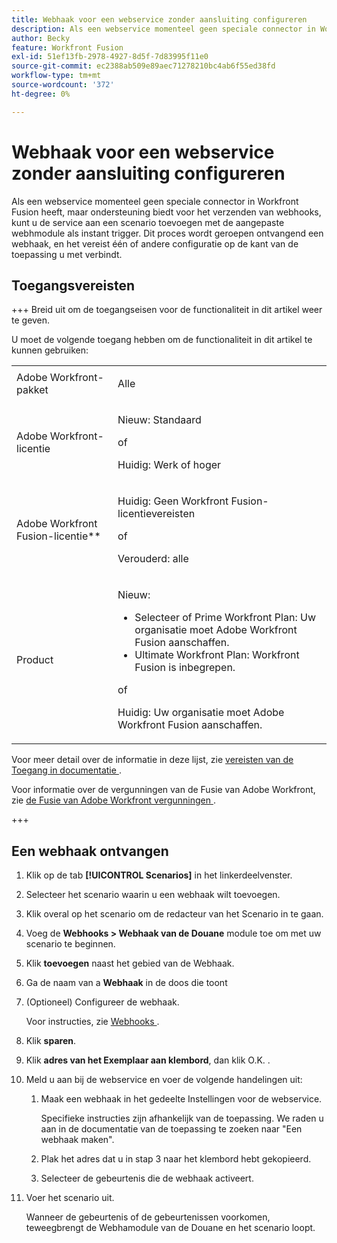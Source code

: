 ```yaml
---
title: Webhaak voor een webservice zonder aansluiting configureren
description: Als een webservice momenteel geen speciale connector in Workfront Fusion heeft, maar ondersteuning biedt voor het verzenden van webhooks, kunt u de service aan een scenario toevoegen met de aangepaste webhmodule als instant trigger.
author: Becky
feature: Workfront Fusion
exl-id: 51ef13fb-2978-4927-8d5f-7d83995f11e0
source-git-commit: ec2388ab509e89aec71278210bc4ab6f55ed38fd
workflow-type: tm+mt
source-wordcount: '372'
ht-degree: 0%

---
```


# Webhaak voor een webservice zonder aansluiting configureren

Als een webservice momenteel geen speciale connector in Workfront Fusion heeft, maar ondersteuning biedt voor het verzenden van webhooks, kunt u de service aan een scenario toevoegen met de aangepaste webhmodule als instant trigger. Dit proces wordt geroepen ontvangend een webhaak, en het vereist één of andere configuratie op de kant van de toepassing u met verbindt.

## Toegangsvereisten

+++ Breid uit om de toegangseisen voor de functionaliteit in dit artikel weer te geven.

U moet de volgende toegang hebben om de functionaliteit in dit artikel te kunnen gebruiken:

<table style="table-layout:auto">
 <col> 
 <col> 
 <tbody> 
  <tr> 
   <td role="rowheader">Adobe Workfront-pakket 
   <td> <p>Alle</p> </td> 
  </tr> 
  <tr data-mc-conditions=""> 
   <td role="rowheader">Adobe Workfront-licentie</td> 
   <td> <p>Nieuw: Standaard</p><p>of</p><p>Huidig: Werk of hoger</p> </td> 
  </tr> 
  <tr> 
   <td role="rowheader">Adobe Workfront Fusion-licentie**</td> 
   <td>
   <p>Huidig: Geen Workfront Fusion-licentievereisten</p>
   <p>of</p>
   <p>Verouderd: alle </p>
   </td> 
  </tr> 
  <tr> 
   <td role="rowheader">Product</td> 
   <td>
   <p>Nieuw:</p> <ul><li>Selecteer of Prime Workfront Plan: Uw organisatie moet Adobe Workfront Fusion aanschaffen.</li><li>Ultimate Workfront Plan: Workfront Fusion is inbegrepen.</li></ul>
   <p>of</p>
   <p>Huidig: Uw organisatie moet Adobe Workfront Fusion aanschaffen.</p>
   </td> 
  </tr>
 </tbody> 
</table>

Voor meer detail over de informatie in deze lijst, zie [&#x200B; vereisten van de Toegang in documentatie &#x200B;](/help/workfront-fusion/references/licenses-and-roles/access-level-requirements-in-documentation.md).

Voor informatie over de vergunningen van de Fusie van Adobe Workfront, zie [&#x200B; de Fusie van Adobe Workfront vergunningen &#x200B;](/help/workfront-fusion/set-up-and-manage-workfront-fusion/licensing-operations-overview/license-automation-vs-integration.md).

+++

## Een webhaak ontvangen

1. Klik op de tab **[!UICONTROL Scenarios]** in het linkerdeelvenster.
1. Selecteer het scenario waarin u een webhaak wilt toevoegen.
1. Klik overal op het scenario om de redacteur van het Scenario in te gaan.
1. Voeg de **Webhooks > Webhaak van de Douane** module toe om met uw scenario te beginnen.
1. Klik **toevoegen** naast het gebied van de Webhaak.
1. Ga de naam van a **Webhaak** in de doos die toont
1. (Optioneel) Configureer de webhaak.

   Voor instructies, zie [&#x200B; Webhooks &#x200B;](/help/workfront-fusion/references/apps-and-modules/universal-connectors/webhooks-updated.md).

1. Klik **sparen**.

1. Klik **adres van het Exemplaar aan klembord**, dan klik O.K. **&#x200B;**.

1. Meld u aan bij de webservice en voer de volgende handelingen uit:

   1. Maak een webhaak in het gedeelte Instellingen voor de webservice.

      Specifieke instructies zijn afhankelijk van de toepassing. We raden u aan in de documentatie van de toepassing te zoeken naar &quot;Een webhaak maken&quot;.
   1. Plak het adres dat u in stap 3 naar het klembord hebt gekopieerd.
   1. Selecteer de gebeurtenis die de webhaak activeert.

1. Voer het scenario uit.

   Wanneer de gebeurtenis of de gebeurtenissen voorkomen, teweegbrengt de Webhamodule van de Douane en het scenario loopt.
